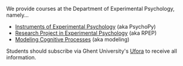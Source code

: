 
We provide courses at the Department of Experimental Psychology, namely...
- [Instruments of Experimental Psychology](https://studiegids.ugent.be/2019/EN/studiefiches/H002035.pdf) (aka PsychoPy)
- [Research Project in Experimental Psychology](https://studiegids.ugent.be/2019/EN/studiefiches/H002002.pdf) (aka RPEP)
- [Modeling Cognitive Processes](https://studiegids.ugent.be/2019/EN/studiefiches/H002000.pdf) (aka modeling)

Students should subscribe via Ghent University's [Ufora](https://elosp.ugent.be/welcome) to receive all information.
